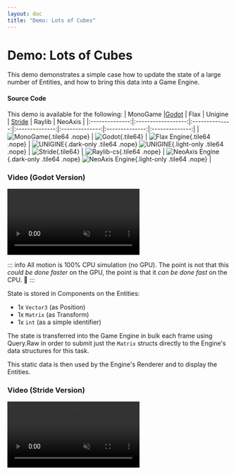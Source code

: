 ```yaml
---
layout: doc
title: "Demo: Lots of Cubes"
---
```


# Demo: Lots of Cubes
 
This demo demonstrates a simple case how to update the state of a large number of Entities, and how to bring this data into a Game Engine.

#### Source Code
This demo is available for the following: 
| MonoGame |[Godot](https://github.com/thygrrr/fennecs/tree/main/examples/godot) | Flax | Unigine | [Stride](https://github.com/thygrrr/fennecs/tree/main/examples/stride) | Raylib | NeoAxis |
|:--------------:|:------------------:|:--------------:|:--------------:|:--------------:|:--------------:|:--------------:|
|![MonoGame](https://fennecs.tech/img/logo-monogame-80.png){.tile64 .nope} | ![Godot](https://fennecs.tech/img/logo-godot-80.png){.tile64} | ![Flax Engine](https://fennecs.tech/img/logo-flax-80.png){.tile64 .nope} | ![UNIGINE](https://fennecs.tech/img/logo-unigine-80-darkmode.png){.dark-only .tile64 .nope} ![UNIGINE](https://fennecs.tech/img/logo-unigine-80-lightmode.png){.light-only .tile64 .nope} | ![Stride](https://fennecs.tech/img/logo-stride-80.png){.tile64} |  ![Raylib-cs](https://fennecs.tech/img/logo-raylib-80.png){.tile64 .nope} | ![NeoAxis Engine](https://fennecs.tech/img/logo-neoaxis-80-darkmode.png){.dark-only .tile64 .nope} ![NeoAxis Engine](https://fennecs.tech/img/logo-neoaxis-80-lightmode.png){.light-only .tile64 .nope} | 

 
### Video (Godot Version)
<video controls autoplay muted loop>
<source src="https://fennecs.tech/video/fennecs-godot-cubes.mp4" type="video/mp4"/>
Your browser does not support the video tag.
</video>

::: info
All motion is 100% CPU simulation (no GPU). The point is not that this _could be done faster_ on the GPU, the point is that it _can be done fast_ on the CPU. 🦊
:::

State is stored in Components on the Entities:

- 1x `Vector3` (as Position)
- 1x `Matrix` (as Transform)
- 1x `int` (as a simple identifier)

The state is transferred into the Game Engine in bulk each frame using Query.Raw in order to submit just the `Matrix` structs directly to the Engine's data structures for this task.

This static data is then used by the Engine's Renderer and to display the Entities.

### Video (Stride Version)
<video controls autoplay muted loop>
<source src="https://fennecs.tech/video/fennecs-stride-cubes.mp4" type="video/mp4"/>
Your browser does not support the video tag.
</video>
